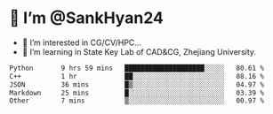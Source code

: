 # 👋 I’m @SankHyan24

- 👀 I’m interested in CG/CV/HPC...
- 🌱 I’m learning in State Key Lab of CAD&CG, Zhejiang University.

<!---
SankHyan24/SankHyan24 is a ✨ special ✨ repository because its `README.md` (this file) appears on your GitHub profile.
You can click the Preview link to take a look at your changes.
--->
<!--START_SECTION:waka-->

```txt
Python       9 hrs 59 mins   ████████████████████░░░░░   80.61 %
C++          1 hr            ██░░░░░░░░░░░░░░░░░░░░░░░   08.16 %
JSON         36 mins         █▒░░░░░░░░░░░░░░░░░░░░░░░   04.97 %
Markdown     25 mins         █░░░░░░░░░░░░░░░░░░░░░░░░   03.39 %
Other        7 mins          ▒░░░░░░░░░░░░░░░░░░░░░░░░   00.97 %
```

<!--END_SECTION:waka-->

